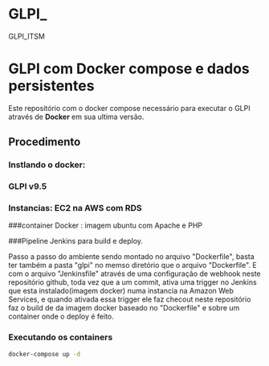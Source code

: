 # GLPI_
GLPI_ITSM
# GLPI com Docker compose e dados persistentes

Este repositório com o docker compose necessário para executar o GLPI através de **Docker** em sua ultima versão.

## Procedimento

### Instlando o docker:

### GLPI v9.5

### Instancias: EC2 na AWS com RDS

###container Docker : imagem ubuntu com Apache e PHP


###Pipeline Jenkins para build e deploy. 

Passo a passo do ambiente sendo montado no arquivo "Dockerfile", basta ter também a pasta "glpi" no memso diretório que o arquivo "Dockerfile". 
E com o arquivo "Jenkinsfile" através de uma configuração de webhook neste repositório github,
 toda vez que a um commit, ativa uma trigger no Jenkins que esta instalado(imagem docker) numa instancia na Amazon Web Services,
 e quando ativada essa trigger ele faz checout neste repositório faz o build de da imagem docker baseado no "Dockerfile"
 e sobre um container onde o deploy é feito. 

### Executando os containers

```bash
docker-compose up -d

